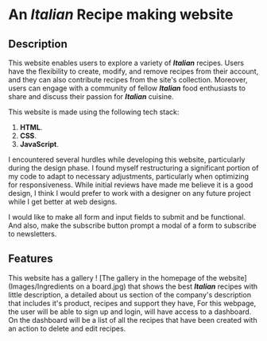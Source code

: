 # An ***Italian*** Recipe making website

## Description
This website enables users to explore a variety of ***Italian*** recipes. Users have the flexibility to create, modify, and remove recipes from their account, and they can also contribute recipes from the site's collection. Moreover, users can engage with a community of fellow ***Italian*** food enthusiasts to share and discuss their passion for ***Italian*** cuisine.

This website is made using the following tech stack:
  1. **HTML**.
  2. **CSS**.
  3. **JavaScript**.


I encountered several hurdles while developing this website, particularly during the design phase. I found myself restructuring a significant portion of my code to adapt to necessary adjustments, particularly when optimizing for responsiveness. While initial reviews have made me believe it is a good design, I think I would prefer to work with a designer on any future project while I get better at web designs.

I would like to make all form and input fields to submit and be functional. And also, make the subscribe button prompt a modal of a form to subscribe to newsletters. 

## Features
This website has a gallery ! [The gallery in the homepage of the website](Images/Ingredients on a board.jpg) that shows the best ***Italian*** recipes with little description, a detailed about us section of the company's description that includes it's product, recipes and support they have,
For this webpage, the user will be able to sign up and login, will have access to a dashboard. On the dashboard will be a list of all the recipes that have been created with an action to delete and edit recipes.
